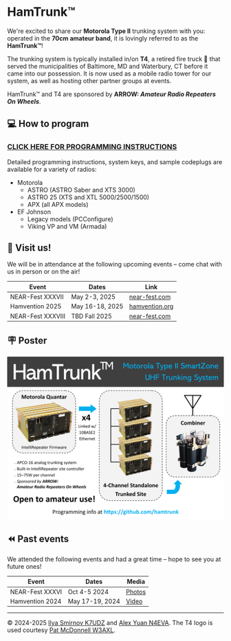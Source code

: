 HamTrunk™
=========

We're excited to share our **Motorola Type II** trunking system with you: operated in the **70cm amateur band**, it is lovingly referred to as the **HamTrunk™**!

The trunking system is typically installed in/on **T4**, a retired fire truck 🚒 that served the municipalities of Baltimore, MD and Waterbury, CT before it came into our possession. It is now used as a mobile radio tower for our system, as well as hosting other partner groups at events.

HamTrunk™ and T4 are sponsored by **ARROW: *Amateur Radio Repeaters On Wheels***.

## 💻 How to program

### [CLICK HERE FOR PROGRAMMING INSTRUCTIONS](https://github.com/hamtrunk/hamtrunk-subscriber)

Detailed programming instructions, system keys, and sample codeplugs are available for a variety of radios:

- Motorola
    - ASTRO (ASTRO Saber and XTS 3000)
    - ASTRO 25 (XTS and XTL 5000/2500/1500)
    - APX (all APX models)
- EF Johnson
    - Legacy models (PCConfigure)
    - Viking VP and VM (Armada)

## 📅 Visit us!

We will be in attendance at the following upcoming events &ndash; come chat with us in person or on the air!

| Event             | Dates           | Link                                      |
|-------------------|-----------------|-------------------------------------------|
| NEAR-Fest XXXVII  | May 2-3, 2025   | [near-fest.com](https://near-fest.com/)   |
| Hamvention 2025   | May 16-18, 2025 | [hamvention.org](https://hamvention.org/) |
| NEAR-Fest XXXVIII | TBD Fall 2025   | [near-fest.com](https://near-fest.com/)   |

## 🪧 Poster

![](images/poster.png)

## ⏪ Past events

We attended the following events and had a great time &ndash; hope to see you at future ones!

| Event             | Dates           | Media |
|-------------------|-----------------|-------|
| NEAR-Fest XXXVI   | Oct 4-5 2024    | [Photos](https://www.facebook.com/hamtrunk/posts/pfbid0KYAuF7LHjv1acQ5aw8Z8hNiw2QWUWvXFtA5MRup6YhprfYZM6SEjbXEQPfRUAhVMl) |
| Hamvention 2024   | May 17-19, 2024 | [Video](https://www.youtube.com/watch?v=_ZwOPZFaW2k) |

---
&copy; 2024-2025 [Ilya Smirnov K7UDZ](http://github.com/ilyacodes) and [Alex Yuan N4EVA](http://github.com/alexhanyuan). The T4 logo is used courtesy [Pat McDonnell W3AXL](https://github.com/W3AXL).
